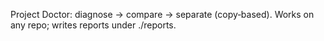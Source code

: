 Project Doctor: diagnose → compare → separate (copy‑based).
Works on any repo; writes reports under ./reports.
